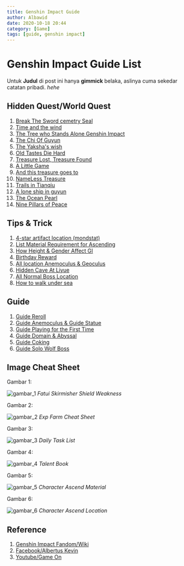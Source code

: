 ```yaml
---
title: Genshin Impact Guide
author: Albawid
date: 2020-10-18 20:44
category: [Game]
tags: [guide, genshin impact]
---
```


# Genshin Impact Guide List
Untuk **Judul** di post ini hanya **gimmick** belaka, aslinya cuma sekedar catatan pribadi. _hehe_

## Hidden Quest/World Quest
1. [Break The Sword cemetry Seal](https://youtu.be/qPSMUYcQ9Xo)
2. [Time and the wind](https://youtu.be/sJOCfDPJJ-4)
3. [The Tree who Stands Alone Genshin Impact](https://youtu.be/i7-SyLahH44)
4. [The Chi Of Guyun](https://youtu.be/fkEGfhuv4bo)
5. [The Yaksha's wish](https://youtu.be/WEPi2yrf-AI)
6. [Old Tastes Die Hard](https://youtu.be/QRPFXw_AhJA)
7. [Treasure Lost, Treasure Found](https://youtu.be/RWUJJRfUsPE)
8. [A Little Game](https://youtu.be/5QtPrwEHl1I)
9. [And this treasure goes to](https://youtu.be/azZubuqJ2ho)
10. [NameLess Treasure](https://youtu.be/NClEdYvhf2A)
11. [Trails in Tianqiu](https://youtu.be/gafI9CLdOkw)
12. [A lone ship in guyun](https://youtu.be/Elh8mTnRGPU)
13. [The Ocean Pearl](https://youtu.be/Q9F4vcpW8BM)
14. [Nine Pillars of Peace](https://youtu.be/hm_lMN1AGyE)

## Tips & Trick
1. [4-star artifact location (mondstat)](https://youtu.be/dIaY6eGbjrc)
2. [List Material Requirement for Ascending](https://youtu.be/OE-711r89R0)
3. [How Height & Gender Affect GI](https://youtu.be/VjjhjaU14dM)
4. [Birthday Reward](https://youtu.be/VFubY6mA2Fo)
5. [All location Anemoculus & Geoculus](https://youtu.be/DIDxLFlc278)
6. [Hidden Cave At Liyue](https://youtu.be/ztZ7rUh1Vpo)
7. [All Normal Boss Location](https://youtu.be/wIn1_pIpm-M)
8. [How to walk under sea](https://youtu.be/HrT4BpsRTA8)

## Guide
1. [Guide Reroll](https://youtu.be/DhjUhtz78EY)
2. [Guide Anemoculus & Guide Statue](https://youtu.be/135MNREfL4g)
3. [Guide Playing for the First Time](https://youtu.be/jkmyFyKTEgo)
4. [Guide Domain & Abyssal](https://youtu.be/bPPfx2PXwYA)
5. [Guide Coking](https://youtu.be/VfAXNpBBC8Q)
6. [Guide Solo Wolf Boss](https://youtu.be/hDmwYnCWQWU)

## Image Cheat Sheet
Gambar 1:

![gambar_1](https://res.cloudinary.com/albawid-github-io/image/upload/v1603096863/Genshin-impact/121704460_3527168424014847_2765904505941977737_o_lmly4g.jpg)
_Fatui Skirmisher Shield Weakness_

Gambar 2:

![gambar_2](https://res.cloudinary.com/albawid-github-io/image/upload/v1603096657/Genshin-impact/Exp-farm-cheatsheet_hygzvo.jpg)
_Exp Farm Cheat Sheet_

Gambar 3:

![gambar_3](https://res.cloudinary.com/albawid-github-io/image/upload/v1603096657/Genshin-impact/Daily-task-list_kmoane.jpg)
_Daily Task List_

Gambar 4:

![gambar_4](https://res.cloudinary.com/albawid-github-io/image/upload/v1603096657/Genshin-impact/talent-books_sw04bz.jpg)
_Talent Book_

Gambar 5:

![gambar_5](https://res.cloudinary.com/albawid-github-io/image/upload/v1603096863/Genshin-impact/121575868_3527168530681503_6434617885977704474_o_ydr0gn.jpg)
_Character Ascend Material_

Gambar 6:

![gambar_6](https://res.cloudinary.com/albawid-github-io/image/upload/v1603096657/Genshin-impact/chara-ascend_yga6sx.jpg)
_Character Ascend Location_

## Reference
1. [Genshin Impact Fandom/Wiki](https://genshin-impact.fandom.com/wiki/Genshin_Impact_Wiki)
2. [Facebook/Albertus Kevin](https://web.facebook.com/groups/967000870456542/user/100001651735136)
3. [Youtube/Game On](https://www.youtube.com/channel/UClDD_y014JIRfnjtn_Yeliw)
